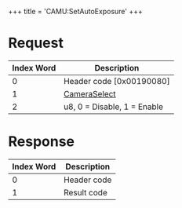 +++
title = 'CAMU:SetAutoExposure'
+++

# Request

| Index Word | Description                                             |
|------------|---------------------------------------------------------|
| 0          | Header code \[0x00190080\]                              |
| 1          | [CameraSelect](Camera_Services#CameraSelect "wikilink") |
| 2          | u8, 0 = Disable, 1 = Enable                             |

# Response

| Index Word | Description |
|------------|-------------|
| 0          | Header code |
| 1          | Result code |
